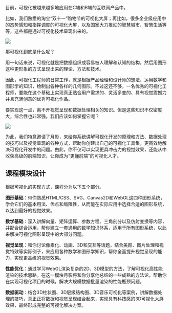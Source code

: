 目前，可视化被越来越多地应用在C端和B端的互联网产品中。

比如，我们熟悉的淘宝“双十一”购物节的可视化大屏；再比如，很多企业级应用中的态势感知和指挥调度的可视化大屏，以及国家大力推动的智慧城市、智慧生活等等，这些都是通过可视化技术呈现出来的。

![](https://static001.geekbang.org/resource/image/e8/30/e89f4ac982dedb2dd2151a404236dc30.gif)

那可视化到底是什么呢？

用一句话来说，可视化就是把数据组织成容易被人理解和认知的结构，然后用图形这种更形象的方式呈现出来的理论、方法和技术。

因此，可视化工程师的日常工作，就是根据产品经理和设计师的想法，运用数学和图形学的知识，绘制出各种各样的几何图形。不过这还不够，一名优秀的可视化工程师，要能在这个基础上实现真正贴合用户需求的、灵活多变的、具有视觉震撼力并且充满创意的优秀可视化作品。

要实现这一点，离不开视觉呈现和数据处理相关的知识。但是这些知识不仅密度大，综合性也非常强。我们应该如何掌握它呢？

![](https://static001.geekbang.org/resource/image/0b/d4/0b71fbc404c3125585e609a43c64d9d4.jpg)

为此，我们特意邀请了月影，来给你系统讲解可视化开发的原理和方法、数据处理的技巧以及视觉呈现的各种方式，帮助你创建出自己的可视化工具集，更高效地解决可视化开发中的问题。由此，你不仅可以实现更具冲击力的视觉效果，还能从中收获高级的前端知识，让你成为“更懂前端”的可视化人才。

## 课程模块设计

根据可视化的实现方式，课程分为以下五个部分。

**图形基础**：带你熟悉HTML/CSS、SVG、Canvas2D和WebGL这四种图形系统，学会它们的基本用法、优点和局限性，从而能在实际应用中选择合适的图形系统，以达到最好的视觉效果。

**数学基础**：深入讲解向量、矩阵运算、参数方程、三角剖分以及仿射变换等内容，并配合综合运用，帮你建立一套通用的数学知识体系，适用于所有图形系统，以此来解决可视化图形呈现中的大部分问题。

**视觉呈现**：和你讨论像素化、动画、3D和交互等话题，结合美颜、图片处理和视觉特效等实际例子，来应用各种数学和图形学知识，帮你全面提升视觉呈现的能力，实现更高级的视觉效果。

**性能优化**：通过学习WebGL渲染复杂的2D、3D模型的方法，了解可视化高性能渲染的技术思路。在这一模块月影将和你分享他总结的一些成熟的方法论，帮助你在实现可视化项目的时候，解决大规模数据批量渲染的性能瓶颈问题。

**数据驱动**：结合3D柱状图、3D层级结构图、3D音乐可视化等案例，讲解数据处理的技巧，真正正将数据和视觉呈现结合起来，实现具有科技感的3D可视化大屏效果，最终形成完整的可视化解决方案。
